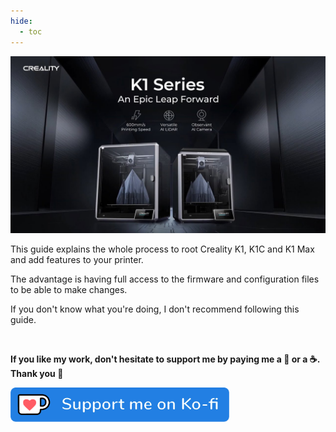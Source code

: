 ```yaml
---
hide:
  - toc
---
```


<img width="900" src="assets/img/home/home.png">

This guide explains the whole process to root Creality K1, K1C and K1 Max and add features to your printer.

The advantage is having full access to the firmware and configuration files to be able to make changes.

If you don't know what you're doing, I don't recommend following this guide.

<br />

**If you like my work, don't hesitate to support me by paying me a 🍺 or a ☕. Thank you 🙂**

<a href="https://ko-fi.com/guilouz" target="_blank"><img width="350" src="assets/img/home/Ko-fi.png"></a>
